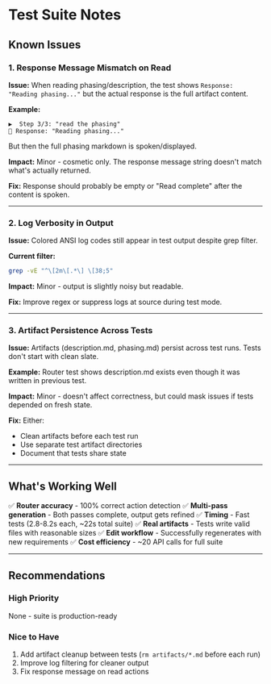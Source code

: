 # Test Suite Notes

## Known Issues

### 1. Response Message Mismatch on Read
**Issue:** When reading phasing/description, the test shows `Response: "Reading phasing..."` but the actual response is the full artifact content.

**Example:**
```
▶️  Step 3/3: "read the phasing"
💬 Response: "Reading phasing..."
```

But then the full phasing markdown is spoken/displayed.

**Impact:** Minor - cosmetic only. The response message string doesn't match what's actually returned.

**Fix:** Response should probably be empty or "Read complete" after the content is spoken.

---

### 2. Log Verbosity in Output
**Issue:** Colored ANSI log codes still appear in test output despite grep filter.

**Current filter:**
```bash
grep -vE "^\[2m\[.*\] \[38;5"
```

**Impact:** Minor - output is slightly noisy but readable.

**Fix:** Improve regex or suppress logs at source during test mode.

---

### 3. Artifact Persistence Across Tests
**Issue:** Artifacts (description.md, phasing.md) persist across test runs. Tests don't start with clean slate.

**Example:** Router test shows description.md exists even though it was written in previous test.

**Impact:** Minor - doesn't affect correctness, but could mask issues if tests depended on fresh state.

**Fix:** Either:
- Clean artifacts before each test run
- Use separate test artifact directories
- Document that tests share state

---

## What's Working Well

✅ **Router accuracy** - 100% correct action detection
✅ **Multi-pass generation** - Both passes complete, output gets refined
✅ **Timing** - Fast tests (2.8-8.2s each, ~22s total suite)
✅ **Real artifacts** - Tests write valid files with reasonable sizes
✅ **Edit workflow** - Successfully regenerates with new requirements
✅ **Cost efficiency** - ~20 API calls for full suite

---

## Recommendations

### High Priority
None - suite is production-ready

### Nice to Have
1. Add artifact cleanup between tests (`rm artifacts/*.md` before each run)
2. Improve log filtering for cleaner output
3. Fix response message on read actions